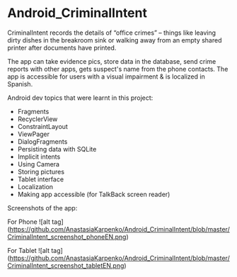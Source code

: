 # Android_CriminalIntent
CriminalIntent records the details of “office crimes” – things like leaving dirty dishes in the breakroom sink 
or walking away from an empty shared printer after documents have printed.

The app can take evidence pics, store data in the database, send crime reports with other apps, gets suspect's name from the phone contacts. The app is accessible for users with a visual impairment & is localized in Spanish. 

Android dev topics that were learnt in this project:

- Fragments
- RecyclerView 
- ConstraintLayout
- ViewPager
- DialogFragments
- Persisting data with SQLite
- Implicit intents
- Using Camera 
- Storing pictures
- Tablet interface
- Localization
- Making app accessible (for TalkBack screen reader)

Screenshots of the app:

For Phone
![alt tag] (https://github.com/AnastasiaKarpenko/Android_CriminalIntent/blob/master/CriminalIntent_screenshot_phoneEN.png)

For Tablet
![alt tag] (https://github.com/AnastasiaKarpenko/Android_CriminalIntent/blob/master/CriminalIntent_screenshot_tabletEN.png)


